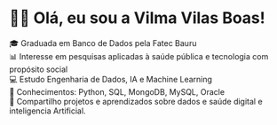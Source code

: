 # 👩‍💻 Olá, eu sou a Vilma Vilas Boas!

🎓 Graduada em Banco de Dados pela Fatec Bauru  
📊 Interesse em pesquisas aplicadas à saúde pública e tecnologia com propósito social  
💻 Estudo Engenharia de Dados, IA e Machine Learning  
📁 Conhecimentos: Python, SQL, MongoDB, MySQL, Oracle  
🚀 Compartilho projetos e aprendizados sobre dados e saúde digital e inteligencia Artificial.





